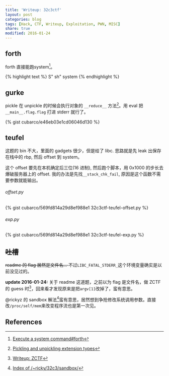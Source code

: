 ```yaml
---
title: 'Writeup: 32c3ctf'
layout: post
categories: blog
tags: [Hack, CTF, Writeup, Exploitation, PWN, MISC]
share: true
modified: 2016-01-24
---
```


## forth

forth 直接能跑system[^1]。

{% highlight text %}
S" sh" system
{% endhighlight %}

## gurke

pickle 在 unpickle 的时候会执行对象的 `__reduce__` 方法[^2]。用 eval 把 `__main__.flag.flag` 打进 stderr 就行了。

{% gist cubarco/e46eb03e1cd06046d130 %}

## teufel

这题的 bin 不大，里面的 gadgets 很少，但是给了 libc. 思路就是先 leak 出保存在栈中的 rbp, 然后 offset 到 system。

这个 offset 要先在本机确定后三位(16 进制), 然后跑个脚本，用 0x1000 的步长去爆破服务器上的 offset. 我的办法是先找`__stack_chk_fail`, 原因是这个函数不需要参数就能输出。

###### offset.py

{% gist cubarco/569fd814a29d8ef988e1 32c3ctf-teufel-offset.py %}

###### exp.py

{% gist cubarco/569fd814a29d8ef988e1 32c3ctf-teufel-exp.py %}

## <del>吐槽</del>

<del>readme 的 flag 居然是文件名... </del>不过`LIBC_FATAL_STDERR_`这个环境变量确实是以前没见过的。

**update 2016-01-24:** 关于 readme 这道题，之前以为 flag 是文件名，做 ZCTF 的 guess 时[^3]，回来看才发现原来是把`argv[1]`改掉了，蛮有意思。

@rickyz 的 sandbox 解法[^4]蛮有意思，居然想到争抢修改系统调用参数。直接改`/proc/self/mem`来改变程序流也是第一次见。

## References

[^1]: [Execute a system command#forth](http://rosettacode.org/wiki/Execute_a_system_command#Forth)
[^2]: [Pickling and unpickling extension types](https://docs.python.org/2/library/pickle.html#object.__reduce__)
[^3]: [Writeup: ZCTF](https://cubarco.org/blog/2016/01/writeup-zctf/)
[^4]: [Index of /~ricky/32c3/sandbox/](https://rzhou.org/~ricky/32c3/sandbox/)
